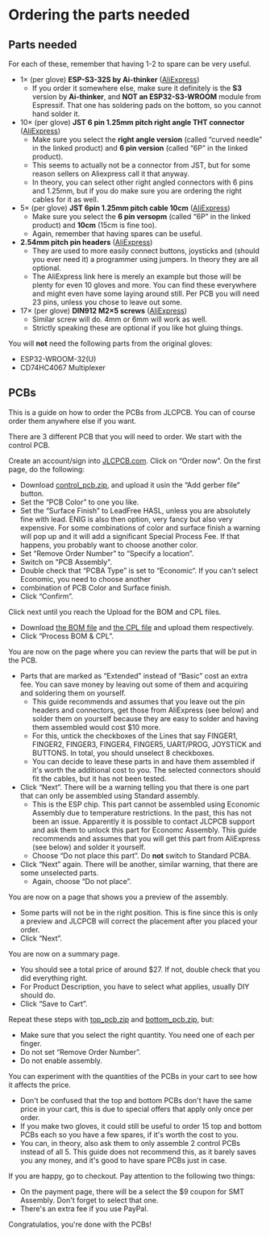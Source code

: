 # Ordering the parts needed

## Parts needed

For each of these, remember that having 1-2 to spare can be very useful.

* 1× (per glove) **ESP-S3-32S by Ai-thinker** ([AliExpress](https://www.aliexpress.com/item/1005004078472526.html))
  * If you order it somewhere else, make sure it definitely is the **S3** version by **Ai-thinker**, and **NOT an 
    ESP32-S3-WROOM** module from Espressif. That one has soldering pads on the bottom, so you cannot hand solder it.
* 10× (per glove) **JST 6 pin 1.25mm pitch right angle THT connector** ([AliExpress](https://www.aliexpress.com/item/1005004374200185.html))
  * Make sure you select the **right angle version** (called “curved needle” in the linked product) and 
    **6 pin version** (called “6P” in the linked product).
  * This seems to actually not be a connector from JST, but for some reason sellers on Aliexpress call it that anyway.
  * In theory, you can select other right angled connectors with 6 pins and 1.25mm, but if you do make sure you are
    ordering the right cables for it as well. 
* 5× (per glove) **JST 6pin 1.25mm pitch cable 10cm** ([AliExpress](https://www.aliexpress.com/item/1005002531804129.html)) 
  * Make sure you select the **6 pin versopm** (called “6P” in the linked product) and **10cm** (15cm is fine too).
  * Again, remember that having spares can be useful.
* **2.54mm pitch pin headers** ([AliExpress](https://www.aliexpress.com/item/32758380907.html))
  * They are used to more easily connect buttons, joysticks and (should you ever need it) a programmer
    using jumpers. In theory they are all optional.
  * The AliExpress link here is merely an example but those will be plenty for even 10 gloves and more. You can find
    these everywhere and might even have some laying around still. Per PCB you will need 23 pins, unless you chose to
    leave out some. 
* 17× (per glove) **DIN912 M2×5 screws** ([AliExpress](https://www.aliexpress.com/item/759266313.html))
  * Similar screw will do. 4mm or 6mm will work as well.
  * Strictly speaking these are optional if you like hot gluing things.

You will **not** need the following parts from the original gloves: 

* ESP32-WROOM-32(U)
* CD74HC4067 Multiplexer

## PCBs

This is a guide on how to order the PCBs from JLCPCB. You can of course order them anywhere else if you want.

There are 3 different PCB that you will need to order. We start with the control PCB.

Create an account/sign into [JLCPCB.com](JLCPCB.com). Click on “Order now”. On the first page, do the following:

* Download [control_pcb.zip](../pcb/control_pcb.zip), and upload it usin the “Add gerber file” button.
* Set the “PCB Color” to one you like.
* Set the “Surface Finish” to LeadFree HASL, unless you are absolutely fine with lead. ENIG is also then option,
  very fancy but also very expensive. For some combinations of color and surface finish a warning will pop up and it
  will add a significant Special Process Fee. If that happens, you probably want to choose another color. 
* Set “Remove Order Number” to “Specify a location”.
* Switch on "PCB Assembly".
* Double check that “PCBA Type” is set to “Economic“. If you can't select Economic, you need to choose another
* combination of PCB Color and Surface finish.
* Click “Confirm”.

Click next until you reach the Upload for the BOM and CPL files.

* Download [the BOM file](../pcb/control_pcb_bom.csv) and [the CPL file](../pcb/control_pcb-top-pos.csv) and upload
  them respectively.
* Click “Process BOM & CPL”.

You are now on the page where you can review the parts that will be put in the PCB.

* Parts that are marked as “Extended” instead of “Basic” cost an extra fee. You can save money by leaving out some
  of them and acquiring and soldering them on yourself. 
  * This guide recommends and assumes that you leave out the pin headers and connectors, get those from AliExpress (see 
    below) and solder them on yourself because they are easy to solder and having them assembled would cost $10 more.
  * For this, untick the checkboxes of the Lines that say FINGER1, FINGER2, FINGER3, FINGER4, FINGER5, UART/PROG,
    JOYSTICK and BUTTONS. In total, you should unselect 8 checkboxes.
  * You can decide to leave these parts in and have them assembled if it's worth the additional cost to you. The
    selected connectors should fit the cables, but it has not been tested.
* Click “Next”. There will be a warning telling you that there is one part that can only be assembled using Standard
  assembly. 
  * This is the ESP chip. This part cannot be assembled using Economic Assembly due to temperature restrictions. 
    In the past, this has not been an issue. Apparently it is possible to contact JLCPCB support and ask them to unlock
    this part for Economc Assembly. This guide recommends and assumes that you will get this part from AliExpress (see
    below) and solder it yourself. 
  * Choose “Do not place this part”. Do **not** switch to Standard PCBA.
* Click “Next” again. There will be another, similar warning, that there are some unselected parts. 
  * Again, choose “Do not place”.

You are now on a page that shows you a preview of the assembly. 

* Some parts will not be in the right position. This is fine since this is only a preview and JLCPCB will correct the
  placement after you placed your order.
* Click “Next”.

You are now on a summary page.

* You should see a total price of around $27. If not, double check that you did everything right.
* For Product Description, you have to select what applies, usually DIY should do.
* Click “Save to Cart”.

Repeat these steps with [top_pcb.zip](../pcb/top_pcb.zip) and [bottom_pcb.zip](../pcb/bottom_pcb.zip), but:

* Make sure that you select the right quantity. You need one of each per finger. 
* Do not set “Remove Order Number”.
* Do not enable assembly.

You can experiment with the quantities of the PCBs in your cart to see how it affects the price. 

* Don't be confused that the top and bottom PCBs don't have the same price in your cart, this is due to special offers 
  that apply only once per order.
* If you make two gloves, it could still be useful to order 15 top and bottom PCBs each so you have a few spares, 
  if it's worth the cost to you.
* You can, in theory, also ask them to only assemble 2 control PCBs instead of all 5. This guide does not recommend 
  this, as it barely saves you any money, and it's good to have spare PCBs just in case.

If you are happy, go to checkout. Pay attention to the following two things:

* On the payment page, there will be a select the $9 coupon for SMT Assembly. Don't forget to select that one.
* There's an extra fee if you use PayPal.

Congratulatios, you're done with the PCBs!
